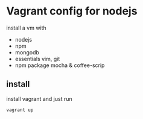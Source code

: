 # Vagrant config for nodejs

install a vm with 

* nodejs
* npm
* mongodb
* essentials vim, git
* npm package mocha & coffee-scrip

## install

install vagrant and just run 

    vagrant up

